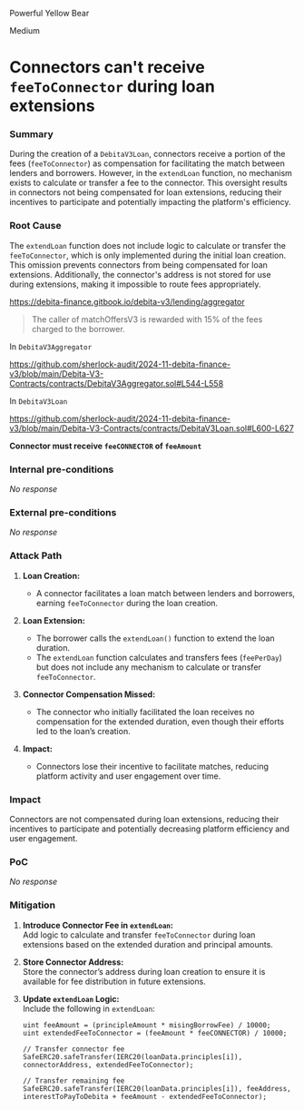 Powerful Yellow Bear

Medium

# Connectors can't receive `feeToConnector` during loan extensions

### Summary

During the creation of a `DebitaV3Loan`, connectors receive a portion of the fees (`feeToConnector`) as compensation for facilitating the match between lenders and borrowers. However, in the `extendLoan` function, no mechanism exists to calculate or transfer a fee to the connector. This oversight results in connectors not being compensated for loan extensions, reducing their incentives to participate and potentially impacting the platform's efficiency.


### Root Cause

The `extendLoan` function does not include logic to calculate or transfer the `feeToConnector`, which is only implemented during the initial loan creation. This omission prevents connectors from being compensated for loan extensions. Additionally, the connector's address is not stored for use during extensions, making it impossible to route fees appropriately.

https://debita-finance.gitbook.io/debita-v3/lending/aggregator
> The caller of matchOffersV3 is rewarded with 15% of the fees charged to the borrower.

In `DebitaV3Aggregator`

https://github.com/sherlock-audit/2024-11-debita-finance-v3/blob/main/Debita-V3-Contracts/contracts/DebitaV3Aggregator.sol#L544-L558

In `DebitaV3Loan`

https://github.com/sherlock-audit/2024-11-debita-finance-v3/blob/main/Debita-V3-Contracts/contracts/DebitaV3Loan.sol#L600-L627

**Connector must receive `feeCONNECTOR` of `feeAmount`**

### Internal pre-conditions

_No response_

### External pre-conditions

_No response_

### Attack Path

1. **Loan Creation:**
   - A connector facilitates a loan match between lenders and borrowers, earning `feeToConnector` during the loan creation.

2. **Loan Extension:**
   - The borrower calls the `extendLoan()` function to extend the loan duration.
   - The `extendLoan` function calculates and transfers fees (`feePerDay`) but does not include any mechanism to calculate or transfer `feeToConnector`.

3. **Connector Compensation Missed:**
   - The connector who initially facilitated the loan receives no compensation for the extended duration, even though their efforts led to the loan’s creation.

4. **Impact:**
   - Connectors lose their incentive to facilitate matches, reducing platform activity and user engagement over time.

### Impact

Connectors are not compensated during loan extensions, reducing their incentives to participate and potentially decreasing platform efficiency and user engagement.

### PoC

_No response_

### Mitigation

1. **Introduce Connector Fee in `extendLoan`:**  
   Add logic to calculate and transfer `feeToConnector` during loan extensions based on the extended duration and principal amounts.

2. **Store Connector Address:**  
   Store the connector’s address during loan creation to ensure it is available for fee distribution in future extensions.

3. **Update `extendLoan` Logic:**  
   Include the following in `extendLoan`:
   ```solidity
   uint feeAmount = (principleAmount * misingBorrowFee) / 10000;
   uint extendedFeeToConnector = (feeAmount * feeCONNECTOR) / 10000;

   // Transfer connector fee
   SafeERC20.safeTransfer(IERC20(loanData.principles[i]), connectorAddress, extendedFeeToConnector);

   // Transfer remaining fee
   SafeERC20.safeTransfer(IERC20(loanData.principles[i]), feeAddress, interestToPayToDebita + feeAmount - extendedFeeToConnector);
   ```